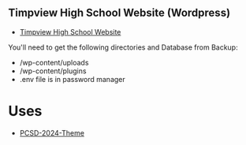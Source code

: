 ## Timpview High School Website (Wordpress)
- [Timpview High School Website](https://timpview.provo.edu/)


You'll need to get the following directories and Database from Backup:
- /wp-content/uploads
- /wp-content/plugins
- .env file is in password manager

# Uses
- [PCSD-2024-Theme](https://github.com/Provo-City-School-District/PCSD-2024-Theme)